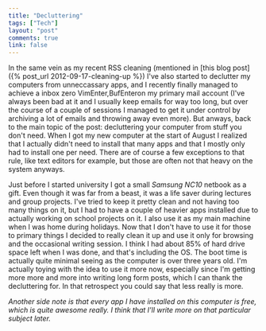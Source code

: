 ```yaml
---
title: "Decluttering"
tags: ["Tech"]
layout: "post"
comments: true
link: false
---
```


In the same vein as my recent RSS cleaning (mentioned in
[this blog post]({% post_url 2012-09-17-cleaning-up %}) I've also started to
declutter my computers from unneccassary apps, and I recently finally managed to
achieve a inbox zero VimEnter,BufEnteron my primary mail account (I've always
been bad at it and I usually keep emails for way too long, but over the course
of a couple of sessions I managed to get it under control by archiving a lot of
emails and throwing away even more). But anways, back to the main topic of the
post: decluttering your computer from stuff you don't need. When I got my new
computer at the start of August I realized that I actually didn't need to
install that many apps and that I mostly only had to install one per need. There
are of course a few exceptions to that rule, like text editors for example, but
those are often not that heavy on the system anyways.

Just before I started university I got a small *Samsung NC10* netbook as a gift.
Even though it was far from a beast, it was a life saver during lectures and
group projects. I've tried to keep it pretty clean and not having too many
things on it, but I had to have a couple of heavier apps installed due to
actually working on school projects on it. I also use it as my main machine when
I was home during holidays. Now that I don't have to use it for those to primary
things I decided to really clean it up and use it only for browsing and the
occasional writing session. I think I had about 85% of hard drive space left
when I was done, and that's including the OS. The boot time is actually quite
minimal seeing as the computer is over three years old. I'm actually toying with
the idea to use it more now, especially since I'm getting more more and more
into writing long form posts, which I can thank the decluttering for. In that
retrospect you could say that less really is more.

*Another side note is that every app I have installed on this computer is free,
which is quite awesome really. I think that I'll write more on that particular
subject later.*
